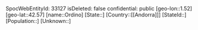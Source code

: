﻿---
location: [42.57,1.52]
type: City
tags:
- geo/City

---
SpocWebEntityId: 33127
isDeleted: false
confidential: public
[geo-lon::1.52]
[geo-lat::42.57]
[name::Ordino]
[State::]
[Country::[[Andorra]]]
[StateId::]
[Population::]
[Unknown::]

